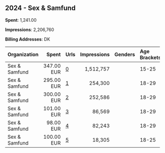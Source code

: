 ## 2024 - Sex & Samfund 
**Spent**: 1,241.00

**Impressions**: 2,206,760

**Billing Addresses**: DK

|Organization|Spent|Urls|Impressions|Genders|Age Brackets|Country Codes|
|:---|---:|:---|---:|:---|:---|:---|
|Sex & Samfund|347.00 EUR|[0](https://www.snap.com/political-ads/asset/486963604d1edfcaac82848751ff2582dc3cd83ec0cc35f65d2770f3d9bb8a1f?mediaType=mp4)|1,512,757||15-25|denmark|
|Sex & Samfund|295.00 EUR|[1](https://www.snap.com/political-ads/asset/e8adcd120219be73a12ff4e9e9926f537336b7b870917f6f7089378f48d36d07?mediaType=mp4)|254,300||18-29|denmark|
|Sex & Samfund|300.00 EUR|[2](https://www.snap.com/political-ads/asset/0fca41472362b670f66e60845f87365de353ea42d989079d72c7dce176785726?mediaType=mp4)|252,586||18-29|denmark|
|Sex & Samfund|101.00 EUR|[3](https://www.snap.com/political-ads/asset/e8adcd120219be73a12ff4e9e9926f537336b7b870917f6f7089378f48d36d07?mediaType=mp4)|86,569||18-29|denmark|
|Sex & Samfund|98.00 EUR|[4](https://www.snap.com/political-ads/asset/0fca41472362b670f66e60845f87365de353ea42d989079d72c7dce176785726?mediaType=mp4)|82,243||18-29|denmark|
|Sex & Samfund|100.00 EUR|[5](https://www.snap.com/political-ads/asset/440fdabaf2ef39784a92d72ebdf59819144e4b50064dd36d0a32ef47de09968f?mediaType=png)|18,305||18-25|denmark|
